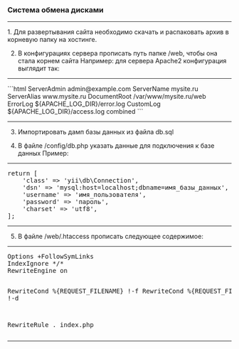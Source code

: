 <h3>Система обмена дисками</h3>
<hr>
1. Для развертывания сайта необходимо скачать и распаковать архив в корневую папку на хостинге.

2. В конфигурациях сервера прописать путь папке /web, чтобы она стала корнем сайта
Например: для сервера Apache2 конфигурация выглядит так:
<hr>
```html<VirtualHost *:80>
    ServerAdmin admin@example.com
    ServerName mysite.ru
    ServerAlias www.mysite.ru
    DocumentRoot /var/www/mysite.ru/web
    ErrorLog ${APACHE_LOG_DIR}/error.log
    CustomLog ${APACHE_LOG_DIR}/access.log combined
</VirtualHost>```
</pre>
<hr>

3. Импортировать дамп базы данных из файла db.sql

4. В файле /config/db.php указать данные для подключения к базе данных
Пример:
<hr>
<pre>
return [
    'class' => 'yii\db\Connection',
    'dsn' => 'mysql:host=localhost;dbname=имя_базы_данных',
    'username' => 'имя_пользователя',
    'password' => 'пароль',
    'charset' => 'utf8',
];
</pre>
<hr>

5. В файле /web/.htaccess прописать следующее содержимое:
<hr>
<pre>
Options +FollowSymLinks
IndexIgnore */*
RewriteEngine on

RewriteCond %{REQUEST_FILENAME} !-f
RewriteCond %{REQUEST_FILENAME} !-d

RewriteRule . index.php
</pre>
<hr>
